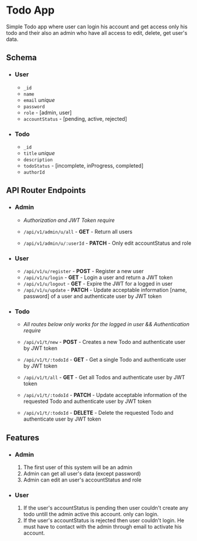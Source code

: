 # **Todo App**

Simple Todo app where user can login his account and get access only his todo and their also an admin who have all access to edit, delete, get user's data.

## **Schema**

-   ### User

    -   `_id`
    -   `name`
    -   `email` _unique_
    -   `password`
    -   `role` - [admin, user]
    -   `accountStatus` - [pending, active, rejected]

-   ### Todo

    -   `_id`
    -   `title` _unique_
    -   `description`
    -   `todoStatus` - [incomplete, inProgress, completed]
    -   `authorId`

## **API Router Endpoints**

-   ### Admin

    -   _Authorization and JWT Token require_

    -   `/api/v1/admin/u/all` - **GET** - Return all users
    -   `/api/v1/admin/u/:userId` - **PATCH** - Only edit accountStatus and role

-   ### User

    -   `/api/v1/u/register` - **POST** - Register a new user
    -   `/api/v1/u/login` - **GET** - Login a user and return a JWT token
    -   `/api/v1/u/logout` - **GET** - Expire the JWT for a logged in user
    -   `/api/v1/u/update` - **PATCH** - Update acceptable information [name, password] of a user and authenticate user by JWT token

-   ### Todo

    -   _All routes below only works for the logged in user && Authentication require_

    -   `/api/v1/t/new` - **POST** - Creates a new Todo and authenticate user by JWT token
    -   `/api/v1/t/:todoId` - **GET** - Get a single Todo and authenticate user by JWT token
    -   `/api/v1/t/all` - **GET** - Get all Todos and authenticate user by JWT token
    -   `/api/v1/t/:todoId` - **PATCH** - Update acceptable information of the requested Todo and authenticate user by JWT token
    -   `/api/v1/t/:todoId` - **DELETE** - Delete the requested Todo and authenticate user by JWT token

## **Features**

-   ### Admin

    1. The first user of this system will be an admin
    1. Admin can get all user's data (except password)
    1. Admin can edit an user's accountStatus and role

-   ### User

    1. If the user's accountStatus is pending then user couldn't create any todo untill the admin active this account. only can login.
    1. If the user's accountStatus is rejected then user couldn't login. He must have to contact with the admin through email to activate his account.
